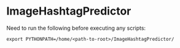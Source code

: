 # ImageHashtagPredictor

Need to run the following before executing any scripts:

```
export PYTHONPATH=/home/<path-to-root>/ImageHashtagPredictor/
```
